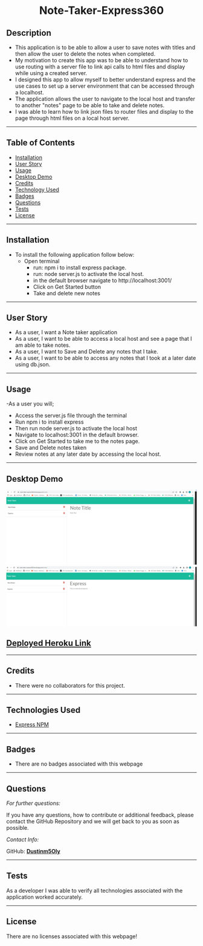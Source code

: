 <h1 align="center">Note-Taker-Express360</h1>  


## Description

* This application is to be able to allow a user to save notes with titles and then allow the user to delete the notes when completed.
* My motivation to create this app was to be able to understand how to use routing with a server file to link api calls to html files and display while using a created server.
* I designed this app to allow myself to better understand express and the use cases to set up a server environment that can be accessed through a localhost.
* The application allows the user to navigate to the local host and transfer to another "notes" page to be able to take and delete notes. 
* I was able to learn how to link json files to router files and display to the page through html files on a local host server.
 
----

## Table of Contents

* [Installation](#installation)
* [User Story](#user-story)
* [Usage](#usage)
* [Desktop Demo](#desktop-demo)
* [Credits](#credits)
* [Technology Used](#technologies-used)
* [Badges](#badges)
* [Questions](#questions)
* [Tests](#tests)
* [License](#license)

----

## Installation

* To install the following application follow below:
    * Open terminal 
        * run: npm i to install express package.
        * run: node server.js to activate the local host.
        * in the default browser navigate to http://localhost:3001/
        * Click on Get Started button
        * Take and delete new notes

----

## User Story

* As a user, I want a Note taker application
* As a user, I want to be able to access a local host and see a page that I am able to take notes.
* As a user, I want to Save and Delete any notes that I take.
* As a user, I want to be able to access any notes that I took at a later date using db.json.

----

## Usage

-As a user you will;
* Access the server.js file through the terminal
* Run npm i to install express
* Then run node server.js to activate the local host
* Navigate to localhost:3001 in the default browser.
* Click on Get Started to take me to the notes page.
* Save and Delete notes taken
* Review notes at any later date by accessing the local host.

----

## Desktop Demo
<img src= "images\NewNote.jpg"></img>
<img src= "images\OldNote.jpg"></img>

## [Deployed Heroku Link](https://note-taker-express360.herokuapp.com/notes)

----

## Credits

* There were no collaborators for this project.

----

## Technologies Used
* [Express NPM](https://www.npmjs.com/package/express)


----

## Badges

* There are no badges associated with this webpage

----

## Questions
*For further questions:*

If you have any questions, how to contribute or additional feedback, please contact the GitHub Repository and we will get back to you as soon as possible.

*Contact Info:*

GitHub: [**Dustinm5Oly**](https://github.com/Dustinm5Oly)

----

## Tests

As a developer I was able to verify all technologies associated with the application worked accurately.  

----

## License

There are no licenses associated with this webpage!
